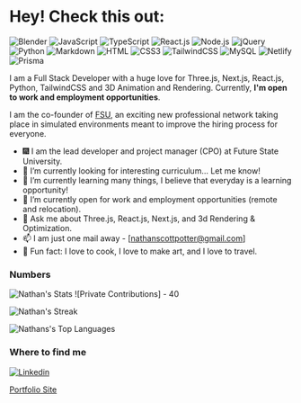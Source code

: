 <h1>Hey! Check this out: </h1>

![Blender](https://img.shields.io/badge/Blender-E87D0D?style=flat-square&logo=blender&logoColor=white)
![JavaScript](https://img.shields.io/badge/JavaScript-F7DF1E?style=flat-square&logo=javascript&logoColor=black)
![TypeScript](https://img.shields.io/badge/TypeScript-007ACC?style=flat-square&logo=typescript&logoColor=white)
![React.js](https://img.shields.io/badge/React.js-0081CB?style=flat-square&logo=react&logoColor=61DAFB)
![Node.js](https://img.shields.io/badge/Node.js-43853D?style=flat-square&logo=node.js&logoColor=white)
![jQuery](https://img.shields.io/badge/jQuery-0769AD?style=flat-square&logo=jquery&logoColor=white)
![Python](https://img.shields.io/badge/Python-3776AB?style=flat-square&logo=python&logoColor=white)
![Markdown](https://img.shields.io/badge/Markdown-000000?style=flat-square&logo=markdown&logoColor=white)
![HTML](https://img.shields.io/badge/HTML5-E34F26?style=flat-square&logo=html5&logoColor=white)
![CSS3](https://img.shields.io/badge/CSS3-1572B6?style=flat-square&logo=css3&logoColor=white)
![TailwindCSS](https://img.shields.io/badge/Tailwind_CSS-38B2AC?style=flat-square&logo=tailwind-css&logoColor=white)
![MySQL](https://img.shields.io/badge/MySQL-005C84?style=flat-square&logo=mysql&logoColor=white)
![Netlify](https://img.shields.io/badge/Netlify-00C7B7?style=flat-square&logo=netlify&logoColor=white)
![Prisma](https://img.shields.io/badge/Prisma-2D3748?style=flat-square&logo=prisma)

I am a Full Stack Developer with a huge love for Three.js, Next.js, React.js, Python, TailwindCSS and 3D Animation and Rendering. Currently, **I'm open to work and employment opportunities**.

I am the co-founder of [FSU](https://futurestateuniversity.io), an exciting new professional network taking place in simulated environments meant to improve the hiring process for everyone.

- :fireworks: I am the lead developer and project manager (CPO) at Future State University.
- 🔭 I’m currently looking for interesting curriculum... Let me know!
- 🌱 I’m currently learning many things, I believe that everyday is a learning opportunity!
- 👯 I’m currently open for work and employment opportunities (remote and relocation).
- 💬 Ask me about Three.js, React.js, Next.js, and 3d Rendering & Optimization.
- 📫 I am just one mail away - [nathanscottpotter@gmail.com]
- :partying_face: Fun fact: I love to cook, I love to make art, and I love to travel.

### Numbers
![Nathan's Stats](https://github-readme-stats.vercel.app/api?username=nathanpotter17&theme=darcula&show_icons=true&hide_border=true&count_private=true)
![Private Contributions] - 40

![Nathan's Streak](https://github-readme-streak-stats.herokuapp.com/?user=nathanpotter17&theme=darcula&hide_border=true)

![Nathans's Top Languages](https://github-readme-stats.vercel.app/api/top-langs/?username=nathanpotter17&theme=darcula&show_icons=true&hide_border=true&layout=compact)

### Where to find me
[![Linkedin](https://img.shields.io/badge/LinkedIn-0077B5?style=flat-square&logo=linkedin&logoColor=white)](https://www.linkedin.com/in/nathan-potter-1/)

[Portfolio Site](http://nathanpotter.tech)
